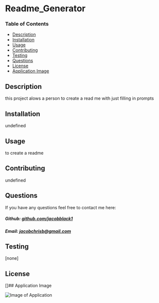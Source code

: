 # Readme_Generator

### Table of Contents

- [Description](#description)
- [Installation](#installation)
- [Usage](#usage)
- [Contributing](#contributing)
- [Testing](#testing)
- [Questions](#questions)
- [License](#license)
- [Application Image](#application-image)

## Description

this project alows a person to create a read me with just filling in prompts

## Installation

undefined

## Usage

to create a readme

## Contributing

undefined

## Questions

If you have any questions feel free to contact me here:

 ##### Github: [github.com/jacobblack1](https://github.com/jacobblack1)

 ##### Email: [jacobchrisb@gmail.com](mailto:jacobchrisb@gmail.com?subject=[GitHub])

## Testing

[none]

## License

[]## Application Image

 ![Image of Application](undefined)
